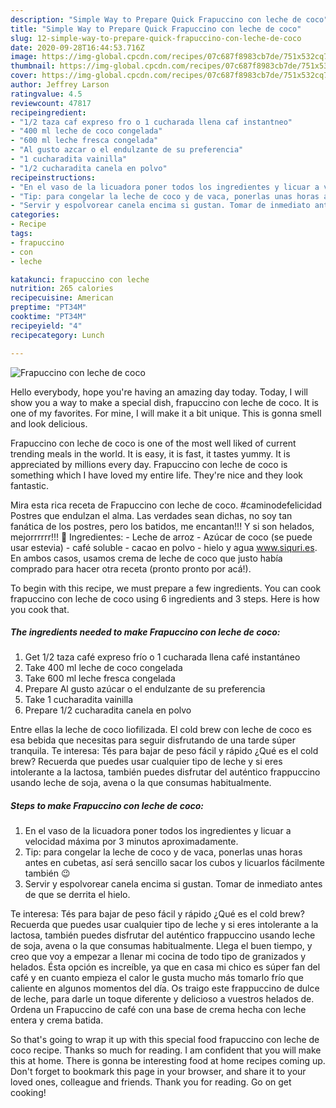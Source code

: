 ```yaml
---
description: "Simple Way to Prepare Quick Frapuccino con leche de coco"
title: "Simple Way to Prepare Quick Frapuccino con leche de coco"
slug: 12-simple-way-to-prepare-quick-frapuccino-con-leche-de-coco
date: 2020-09-28T16:44:53.716Z
image: https://img-global.cpcdn.com/recipes/07c687f8983cb7de/751x532cq70/frapuccino-con-leche-de-coco-foto-principal.jpg
thumbnail: https://img-global.cpcdn.com/recipes/07c687f8983cb7de/751x532cq70/frapuccino-con-leche-de-coco-foto-principal.jpg
cover: https://img-global.cpcdn.com/recipes/07c687f8983cb7de/751x532cq70/frapuccino-con-leche-de-coco-foto-principal.jpg
author: Jeffrey Larson
ratingvalue: 4.5
reviewcount: 47817
recipeingredient:
- "1/2 taza caf expreso fro o 1 cucharada llena caf instantneo"
- "400 ml leche de coco congelada"
- "600 ml leche fresca congelada"
- "Al gusto azcar o el endulzante de su preferencia"
- "1 cucharadita vainilla"
- "1/2 cucharadita canela en polvo"
recipeinstructions:
- "En el vaso de la licuadora poner todos los ingredientes y licuar a velocidad máxima por 3 minutos aproximadamente."
- "Tip: para congelar la leche de coco y de vaca, ponerlas unas horas antes en cubetas, así será sencillo sacar los cubos y licuarlos fácilmente también 😉"
- "Servir y espolvorear canela encima si gustan. Tomar de inmediato antes de que se derrita el hielo."
categories:
- Recipe
tags:
- frapuccino
- con
- leche

katakunci: frapuccino con leche 
nutrition: 265 calories
recipecuisine: American
preptime: "PT34M"
cooktime: "PT34M"
recipeyield: "4"
recipecategory: Lunch

---
```



![Frapuccino con leche de coco](https://img-global.cpcdn.com/recipes/07c687f8983cb7de/751x532cq70/frapuccino-con-leche-de-coco-foto-principal.jpg)

Hello everybody, hope you're having an amazing day today. Today, I will show you a way to make a special dish, frapuccino con leche de coco. It is one of my favorites. For mine, I will make it a bit unique. This is gonna smell and look delicious.

Frapuccino con leche de coco is one of the most well liked of current trending meals in the world. It is easy, it is fast, it tastes yummy. It is appreciated by millions every day. Frapuccino con leche de coco is something which I have loved my entire life. They're nice and they look fantastic.

Mira esta rica receta de Frapuccino con leche de coco. #caminodefelicidad Postres que endulzan el alma. Las verdades sean dichas, no soy tan fanática de los postres, pero los batidos, me encantan!!! Y si son helados, mejorrrrrr!!! 🥤 Ingredientes: - Leche de arroz - Azúcar de coco (se puede usar estevia) - café soluble - cacao en polvo - hielo y agua www.siquri.es. En ambos casos, usamos crema de leche de coco que justo había comprado para hacer otra receta (pronto pronto por acá!).


To begin with this recipe, we must prepare a few ingredients. You can cook frapuccino con leche de coco using 6 ingredients and 3 steps. Here is how you cook that.

<!--inarticleads1-->

##### The ingredients needed to make Frapuccino con leche de coco:

1. Get 1/2 taza café expreso frío o 1 cucharada llena café instantáneo
1. Take 400 ml leche de coco congelada
1. Take 600 ml leche fresca congelada
1. Prepare Al gusto azúcar o el endulzante de su preferencia
1. Take 1 cucharadita vainilla
1. Prepare 1/2 cucharadita canela en polvo


Entre ellas la leche de coco liofilizada. El cold brew con leche de coco es esa bebida que necesitas para seguir disfrutando de una tarde súper tranquila. Te interesa: Tés para bajar de peso fácil y rápido ¿Qué es el cold brew? Recuerda que puedes usar cualquier tipo de leche y si eres intolerante a la lactosa, también puedes disfrutar del auténtico frappuccino usando leche de soja, avena o la que consumas habitualmente. 

<!--inarticleads2-->

##### Steps to make Frapuccino con leche de coco:

1. En el vaso de la licuadora poner todos los ingredientes y licuar a velocidad máxima por 3 minutos aproximadamente.
1. Tip: para congelar la leche de coco y de vaca, ponerlas unas horas antes en cubetas, así será sencillo sacar los cubos y licuarlos fácilmente también 😉
1. Servir y espolvorear canela encima si gustan. Tomar de inmediato antes de que se derrita el hielo.


Te interesa: Tés para bajar de peso fácil y rápido ¿Qué es el cold brew? Recuerda que puedes usar cualquier tipo de leche y si eres intolerante a la lactosa, también puedes disfrutar del auténtico frappuccino usando leche de soja, avena o la que consumas habitualmente. Llega el buen tiempo, y creo que voy a empezar a llenar mi cocina de todo tipo de granizados y helados. Ésta opción es increíble, ya que en casa mi chico es súper fan del café y en cuanto empieza el calor le gusta mucho más tomarlo frío que caliente en algunos momentos del día. Os traigo este frappuccino de dulce de leche, para darle un toque diferente y delicioso a vuestros helados de. Ordena un Frapuccino de café con una base de crema hecha con leche entera y crema batida. 

So that's going to wrap it up with this special food frapuccino con leche de coco recipe. Thanks so much for reading. I am confident that you will make this at home. There is gonna be interesting food at home recipes coming up. Don't forget to bookmark this page in your browser, and share it to your loved ones, colleague and friends. Thank you for reading. Go on get cooking!
